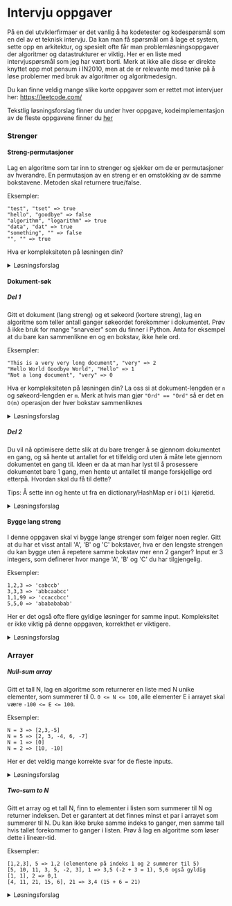 # Intervju oppgaver

På en del utviklerfirmaer er det vanlig å ha kodetester og kodespørsmål som en del av et teknisk intervju. Da kan man få spørsmål om å lage et system, sette opp en arkitektur, og spesielt ofte får man problemløsningsoppgaver der algoritmer og datastrukturer er viktig. Her er en liste med intervjuspørsmål som jeg har vært borti. Merk at ikke alle disse er direkte knyttet opp mot pensum i IN2010, men at de er relevante med tanke på å løse problemer med bruk av algoritmer og algoritmedesign.

Du kan finne veldig mange slike korte oppgaver som er rettet mot intervjuer her: https://leetcode.com/

Tekstlig løsningsforslag finner du under hver oppgave, kodeimplementasjon av de fleste oppgavene finner du [her](../losninger/intervjuoppgaver.py)

### Strenger

#### Streng-permutasjoner

Lag en algoritme som tar inn to strenger og sjekker om de er permutasjoner av hverandre. En permutasjon av en streng er en omstokking av de samme bokstavene. Metoden skal returnere true/false.

Eksempler:


```
"test", "tset" => true
"hello", "goodbye" => false
"algorithm", "logarithm" => true
"data", "dat" => true
"something", "" => false
"", "" => true
```

Hva er kompleksiteten på løsningen din?

<details>
    <summary>Løsningsforslag</summary>

    En ganske enkel måte å løse dette på er å "sortere" begge strenger alfabetisk og så sammenlikne de strengene. 
    Det vil være en O(n log n) løsning der n er lengden på strengene. 
    Dette er en ganske god løsning og ville absolutt vært god nok, men vi kan gjøre dette litt bedre.
    
    Lag en dictionary/HashMap som skal telle bokstaver. Nøkkel er bokstav, verdi er antall ganger vi har sett den bokstaven. 
    Loop over hver bokstav i den første strengen og tell opp bokstaver. Loop så over den andre strengen og tell ned bokstaver.
    Hvis du sitter igjen med en dictionary/hashmap der verdiene til alle nøkler er 0, så er dette en permutasjon. 
    Hvis du har positive verdier så betyr det at det finnes bokstaver i 
    den første strengen som ikke finnes i den andre, og hvis du har negative verdier er det motsatt.

    Dette er en O(n) løsning der n er lengden på strengene.
</details>

#### Dokument-søk

##### Del 1

Gitt et dokument (lang streng) og et søkeord (kortere streng), lag en algoritme som teller antall ganger søkeordet forekommer i dokumentet.  Prøv å ikke bruk for mange "snarveier" som du finner i Python. Anta for eksempel at du bare kan sammenlikne en og en bokstav, ikke hele ord.

Eksempler:
```
"This is a very very long document", "very" => 2
"Hello World Goodbye World", "Hello" => 1
"Not a long document", "very" => 0
```

Hva er kompleksiteten på løsningen din? La oss si at dokument-lengden er `n` og søkeord-lengden er `m`. Merk at hvis man gjør `"Ord" == "Ord"` så er det en `O(m)` operasjon der hver bokstav sammenliknes

<details>
    <summary>Løsningsforslag</summary>

    Dette er et ganske kjent problem innenfor informatikk. Det finnes mange gode algoritmer for å løse dette problemet, 
    som for eksempel Knut-Morris-Pratt, Boyer-Moore-Horspool, og flere, men disse er utenfor skopet av dette kurset.

    Vi skal implementere en enkel `brute-force` metode som sjekker på enhver indeks i dokumentet om det er starten på ordet vi leter etter.
    Vi begynner å sammenlikne fra indeks 0 i søkeordet og hvis vi kommer helt til slutten uten å finne en bokstav 
    som ikke matcher med søkeordet, så har vi funnet ordet i teksten. 
    Merk at vi kan og burde stoppe å lete når vi er på slutten av dokumentet, 
    der ordet vi leter etter er for langt til å ha plass i de resterende bokstavene.

    Denne algoritmen er en dobbel for-løkke der den ytterste løkka går over hele dokumentet (minus lengden på søkeordet) og 
    den innerste løkka går fra punktet der den ytterste for-løkka er, og går lengden av ordet fremover. 
    Se for deg at dette er et slags "vindu" på størrelsen av søkeordet, som vi forskyver en plass bortover i
    hver iterasjon av den ytterste løkka.

    Kompleksiteten på dette blir O(n*m) der n er lengden på dokumentet og m er lengden på søkeordet.
</details>

##### Del 2

Du vil nå optimisere dette slik at du bare trenger å se gjennom dokumentet en gang, og så hente ut antallet for et tilfeldig ord uten å måte lete gjennom dokumentet en gang til. Ideen er da at man har lyst til å prosessere dokumentet bare 1 gang, men hente ut antallet til mange forskjellige ord etterpå. Hvordan skal du få til dette?

Tips: Å sette inn og hente ut fra en dictionary/HashMap er i `O(1)` kjøretid.

<details>
    <summary>Løsningsforslag</summary>

    Vi har altså lyst til å bygge opp en "cache" av ord forekomster, som vi kan bruke senere når vi trenger å vite hvor mange ganger et visst ord forekommer.
    Dette er ikke vanskeligere enn å telle alle forekomster av et ord i en dictionary/HashMap. Når vi har gjort det så kan vi hente antall forekomster av
    et ord i O(1) tid.

    En litt kul og bedre datastruktur man kunne ha brukt for dette er en Trie, den lagrer en samling av ord veldig effektivt med tanke på minne,
    da ord som har samme prefiks (starter med samme bokstaver) blir "slått sammen". Interessant, men ikke del av pensum :)
</details>

#### Bygge lang streng

I denne oppgaven skal vi bygge lange strenger som følger noen regler. Gitt at du har et visst antall 'A', 'B' og 'C' bokstaver, hva er den lengste strengen du kan bygge uten å repetere samme bokstav mer enn 2 ganger? Input er 3 integers, som definerer hvor mange 'A', 'B' og 'C' du har tilgjengelig.

Eksempler:
```
1,2,3 => 'cabccb'
3,3,3 => 'abbcaabcc'
1,1,99 => 'ccaccbcc'
5,5,0 => 'ababababab'
```

Her er det også ofte flere gyldige løsninger for samme input. Kompleksitet er ikke viktig på denne oppgaven, korrekthet er viktigere.

<details>
    <summary>Løsningsforslag</summary>

    Vi ønsker åpenbart å bygge så lang streng som mulig, og for å få til det er vi nødt til å holde mulighetene våre åpne. 
    Derfor er vi nødt til å alltid velge den bokstaven vi har mest av som vi har lov til å bruke. 

    En løsning blir da som følger: 
    Hold styr på hvor mange bokstaver du har igjen å bruke, samt hvor mange ganger en bokstav har blitt brukt på rad.
    Filtrer ut de bokstavene du ikke har lov til å bruke (2 ganger på rad før eller 0 igjen) 
    og velg den bokstaven du har flest av igjen av disse.
    Fortsett sånn til det ikke er noen bokstaver du har lov å bruke, da har du den lengste strengen som er mulig å bygge.
</details>


### Arrayer


##### Null-sum array
Gitt et tall N, lag en algoritme som returnerer en liste med N unike elementer, som summerer til 0. `0 <= N <= 100`, alle elementer E i arrayet skal være `-100 <= E <= 100`.

Eksempler:

```
N = 3 => [2,3,-5]
N = 5 => [2, 3, -4, 6, -7]
N = 1 => [0]
N = 2 => [10, -10]

```

Her er det veldig mange korrekte svar for de fleste inputs.

<details>
    <summary>Løsningsforslag</summary>

    Det er en ganske enkel løsning på denne, men det krever noe kreativ-tenkning. 
    Vi ønsker å annullere alle positive tall med et negativt tall og vi vet jo alltid at i-i = 0. 
    Derfor kan du legge til først 1 og -1, så 2 og -2 osv. Hvis N er oddetall kan vi legge til 0 først.
</details>


##### Two-sum to N

Gitt et array og et tall N, finn to elementer i listen som summerer til N og returner indeksen. Det er garantert at det finnes minst et par i arrayet som summerer til N. Du kan ikke bruke samme indeks to ganger, men samme tall hvis tallet forekommer to ganger i listen.
Prøv å lag en algoritme som løser dette i lineær-tid.

Eksempler:

```
[1,2,3], 5 => 1,2 (elementene på indeks 1 og 2 summerer til 5)
[5, 10, 11, 3, 5, -2, 3], 1 => 3,5 (-2 + 3 = 1), 5,6 også gyldig
[1, 1], 2 => 0,1
[4, 11, 21, 15, 6], 21 => 3,4 (15 + 6 = 21)
```

<details>
    <summary>Løsningsforslag</summary>

    Hvis vi lagrer hvert tall vi har sett tidligere i en dictionary/HashMap er det lett å finne tilbake til om vi har sett et tall eller ikke før. 
    Når vi da kommer til et tall kan vi sjekke i denne om det er dette tallet vi trenger for å summere til N sammen med tallet vi nå ser på.
    Altså når vi ser på tallet i kan vi se om vi har sett N-i tidligere, siden det er tallet vi trenger å summere i med for å få N.
<details>

### Spesiell oppgave

##### Finn punkt med satellitt

Se for deg et kart som viser et område. Du leter etter et spesifikt punkt på dette kartet og er nødt til å bruke en sattelitt for å finne det. Sattelitten har et veldig primitivt interface og du kan kun spørre den om en ting: Gitt et område (delområde av kartet) er punktet innenfor dette området? Sattelitten kan bare svare ja eller nei hvis området er for stort, men kan gi deg eksakte koordinater dersom området er lite nok.

Eksempel:

```
|-----------------|
|                 |
|                 |
|                 |
|                 |
|  x              |
|                 |
|-----------------|

Dette er kartet, og x er punktet vi leter etter. Hvis vi gjør følgende spørring på satellitten:


|-----------------|
|                 |
|     |---|       |
|     |   |       |
|     |---|       |
|  x              |
|                 |
|-----------------|

Vil vi få tilbake false, siden punktet ikke er innenfor området.


Hvis vi gjør denne spørringen:

|-----------------|
|                 |
||----------|     |
||          |     |
||          |     |
|| x        |     |
||----------|     |
|-----------------|

Vil vi få tilbake true, siden punktet innenfor området, men vi vil ikke få selve koordinatene, 
siden området er ganske stort.


Hvis vi gjør denne spørringen:

|-----------------|
|                 |
|                 |
|                 |
||----|           |
|| x  |           |
||----|           |
|-----------------|

Vil vi få tilbake eksakte koordinater til punktet, siden området er lite nok. 
Det er dette vi til slutt har lyst til å få.
```

Oppgaven er altså: Design en algoritme (ikke implementer) som vil finne punktet med så få spørringer som mulig.
Du kan anta at du vet hvor stort kartet er (bredde, høyde) og hvor lite området må være (areal?) før du får eksakte koordinater av sattelitten

<details>
    <summary>Løsningsforslag</summary>

    Ideen her er at vi burde gjøre et slags 2D binærsøk.

    Vi starter med å sjekke halvparten av området:

    
    |-----------------|
    |        |        |
    |        |        |
    |        |        |
    |        |        |
    |  x     |        |
    |        |        |
    |-----------------|

    Uansett hvilken side vi sjekker her får vi vite hvilken side punktet ligger på. Hvis vi sjekker høyre og får
    false, vet vi at det er venstre-side og hvis vi sjekker venstre og får true vet vi at det er venstre-side.

    Nå kan vi fortsette med denne ideen, men nå er det nok lurt å dele området horisontalt istedet:

    |-----------------|
    |        |        |
    |        |        |
    |--------|        |
    |        |        |
    |  x     |        |
    |        |        |
    |-----------------|

    Nå sjekker vi altså øvre og nedre halvdel av den siden vi fant ut at punktet var i. Igjen kan vi eliminere en side
    basert på hva vi får som output på en av disse sidene.

    Og en gang til:

    |-----------------|
    |        |        |
    |        |        |
    |--------|        |
    |   |    |        |
    |  x|    |        |
    |   |    |        |
    |-----------------|


    Slik kan vi nå fortsette helt til vi sitter igjen med to halvdeler som er mindre enn kravet for å få eksakte koordinater.
    Da kan vi spørre på begge disse to områdene, og en av de er garantert å gi oss eksakte koordinater til punktet.


</details>
